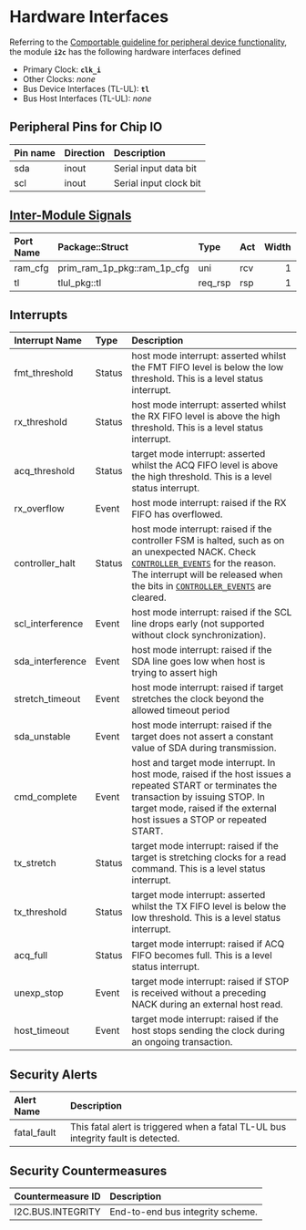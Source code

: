 # Hardware Interfaces

<!-- BEGIN CMDGEN util/regtool.py --interfaces ./hw/ip/i2c/data/i2c.hjson -->
Referring to the [Comportable guideline for peripheral device functionality](https://opentitan.org/book/doc/contributing/hw/comportability), the module **`i2c`** has the following hardware interfaces defined
- Primary Clock: **`clk_i`**
- Other Clocks: *none*
- Bus Device Interfaces (TL-UL): **`tl`**
- Bus Host Interfaces (TL-UL): *none*

## Peripheral Pins for Chip IO

| Pin name   | Direction   | Description            |
|:-----------|:------------|:-----------------------|
| sda        | inout       | Serial input data bit  |
| scl        | inout       | Serial input clock bit |

## [Inter-Module Signals](https://opentitan.org/book/doc/contributing/hw/comportability/index.html#inter-signal-handling)

| Port Name   | Package::Struct             | Type    | Act   |   Width | Description   |
|:------------|:----------------------------|:--------|:------|--------:|:--------------|
| ram_cfg     | prim_ram_1p_pkg::ram_1p_cfg | uni     | rcv   |       1 |               |
| tl          | tlul_pkg::tl                | req_rsp | rsp   |       1 |               |

## Interrupts

| Interrupt Name   | Type   | Description                                                                                                                                                                                                                                                                                |
|:-----------------|:-------|:-------------------------------------------------------------------------------------------------------------------------------------------------------------------------------------------------------------------------------------------------------------------------------------------|
| fmt_threshold    | Status | host mode interrupt: asserted whilst the FMT FIFO level is below the low threshold. This is a level status interrupt.                                                                                                                                                                      |
| rx_threshold     | Status | host mode interrupt: asserted whilst the RX FIFO level is above the high threshold. This is a level status interrupt.                                                                                                                                                                      |
| acq_threshold    | Status | target mode interrupt: asserted whilst the ACQ FIFO level is above the high threshold. This is a level status interrupt.                                                                                                                                                                   |
| rx_overflow      | Event  | host mode interrupt: raised if the RX FIFO has overflowed.                                                                                                                                                                                                                                 |
| controller_halt  | Status | host mode interrupt: raised if the controller FSM is halted, such as on an unexpected NACK. Check [`CONTROLLER_EVENTS`](registers.md#controller_events) for the reason. The interrupt will be released when the bits in [`CONTROLLER_EVENTS`](registers.md#controller_events) are cleared. |
| scl_interference | Event  | host mode interrupt: raised if the SCL line drops early (not supported without clock synchronization).                                                                                                                                                                                     |
| sda_interference | Event  | host mode interrupt: raised if the SDA line goes low when host is trying to assert high                                                                                                                                                                                                    |
| stretch_timeout  | Event  | host mode interrupt: raised if target stretches the clock beyond the allowed timeout period                                                                                                                                                                                                |
| sda_unstable     | Event  | host mode interrupt: raised if the target does not assert a constant value of SDA during transmission.                                                                                                                                                                                     |
| cmd_complete     | Event  | host and target mode interrupt. In host mode, raised if the host issues a repeated START or terminates the transaction by issuing STOP. In target mode, raised if the external host issues a STOP or repeated START.                                                                       |
| tx_stretch       | Status | target mode interrupt: raised if the target is stretching clocks for a read command. This is a level status interrupt.                                                                                                                                                                     |
| tx_threshold     | Status | target mode interrupt: asserted whilst the TX FIFO level is below the low threshold. This is a level status interrupt.                                                                                                                                                                     |
| acq_full         | Status | target mode interrupt: raised if ACQ FIFO becomes full. This is a level status interrupt.                                                                                                                                                                                                  |
| unexp_stop       | Event  | target mode interrupt: raised if STOP is received without a preceding NACK during an external host read.                                                                                                                                                                                   |
| host_timeout     | Event  | target mode interrupt: raised if the host stops sending the clock during an ongoing transaction.                                                                                                                                                                                           |

## Security Alerts

| Alert Name   | Description                                                                       |
|:-------------|:----------------------------------------------------------------------------------|
| fatal_fault  | This fatal alert is triggered when a fatal TL-UL bus integrity fault is detected. |

## Security Countermeasures

| Countermeasure ID   | Description                      |
|:--------------------|:---------------------------------|
| I2C.BUS.INTEGRITY   | End-to-end bus integrity scheme. |


<!-- END CMDGEN -->
